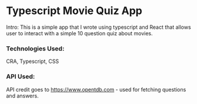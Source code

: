 # Typescript Movie Quiz App

Intro: This is a simple app that I wrote using typescript and React that allows user to interact with a simple 10 question quiz about movies.

### Technologies Used:
CRA, Typescript, CSS

### API Used:
API credit goes to https://www.opentdb.com - used for fetching questions and answers.
